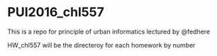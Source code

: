 # PUI2016_chl557
This is a repo for principle of urban informatics lectured by @fedhere

HW<number>_chl557 will be the directeroy for each homework by number
